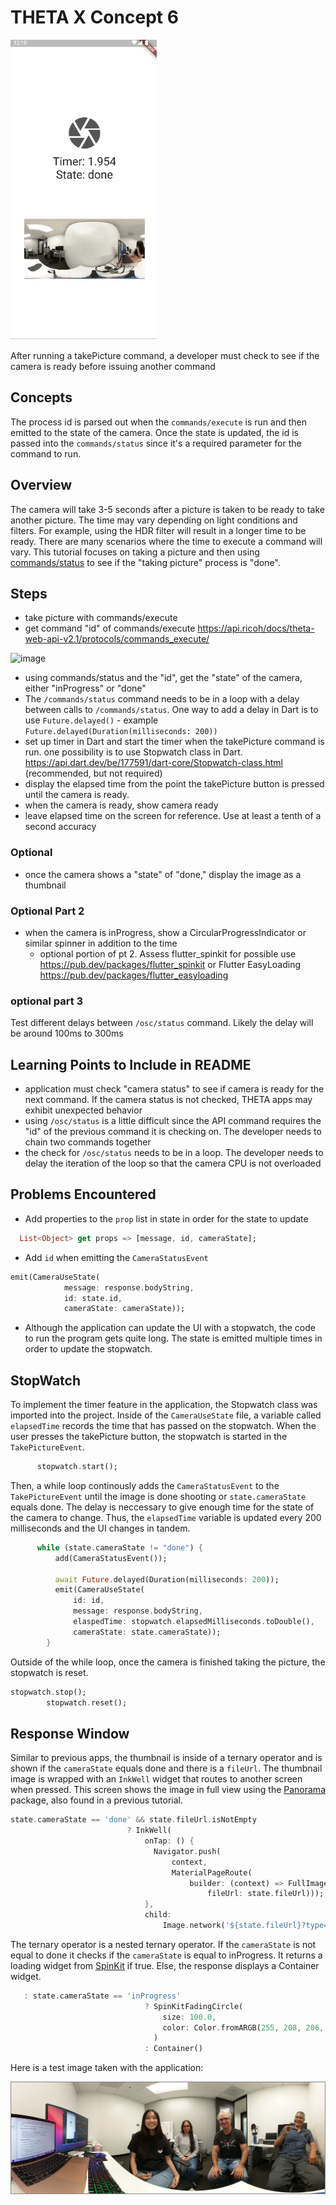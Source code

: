 # THETA X Concept 6

![gif](docs/stopwatch.gif)

After running a takePicture command, a developer must check to see if the camera is ready before issuing another command

## Concepts

The process id is parsed out when the `commands/execute` is run and then emitted to the state of the camera. Once the state is updated, the id is passed into the `commands/status` since it's a required parameter for the command to run. 

## Overview

The camera will take 3-5 seconds after a picture is taken to be ready to take another picture.  The time may vary depending on light conditions and filters.  For example, using the HDR filter will result in a longer time to be ready.  There are many scenarios where the time to execute a command will vary.  This tutorial focuses on taking a picture and then using [commands/status](https://api.ricoh/docs/theta-web-api-v2.1/protocols/commands_status/) to see if the "taking picture" process is "done".

## Steps
* take picture with commands/execute
* get command "id" of commands/execute https://api.ricoh/docs/theta-web-api-v2.1/protocols/commands_execute/

![image](https://user-images.githubusercontent.com/5799860/176561306-21da5cbd-a078-4466-af66-2e0afce837f3.png)

* using commands/status and the "id", get the "state" of the camera, either "inProgress" or "done"
* The `/commands/status` command needs to be in a loop with a delay between calls to `/commands/status`.  One way to add a delay in Dart is to use `Future.delayed()` - example    `Future.delayed(Duration(milliseconds: 200))`
* set up timer in Dart and start the timer when the takePicture command is run.  one possibility is to use Stopwatch class in Dart. https://api.dart.dev/be/177591/dart-core/Stopwatch-class.html (recommended, but not required)
* display the elapsed time from the point the takePicture button is pressed until the camera is ready. 
* when the camera is ready, show camera ready
* leave elapsed time on the screen for reference.  Use at least a tenth of a second accuracy

### Optional

* once the camera shows a "state" of "done," display the image as a thumbnail

### Optional Part 2

* when the camera is inProgress, show a CircularProgressIndicator or similar spinner in addition to the time
  * optional portion of pt 2.  Assess flutter_spinkit for possible use https://pub.dev/packages/flutter_spinkit  or Flutter EasyLoading https://pub.dev/packages/flutter_easyloading

### optional part 3

Test different delays between `/osc/status` command.  Likely the delay will be around 100ms to 300ms

## Learning Points to Include in README

* application must check "camera status" to see if camera is ready for the next command.  If the camera status is not checked, THETA apps may exhibit unexpected behavior
* using `/osc/status` is a little difficult since the API command requires the "id" of the previous command it is checking on.  The developer needs to chain two commands together
* the check for `/osc/status` needs to be in a loop.  The developer needs to delay the iteration of the loop so that the camera CPU is not overloaded

## Problems Encountered

* Add properties to the `prop` list in state in order for the state to update

```dart
  List<Object> get props => [message, id, cameraState];
```

* Add `id` when emitting the `CameraStatusEvent` 

```dart
emit(CameraUseState(
            message: response.bodyString,
            id: state.id,
            cameraState: cameraState));
```

* Although the application can update the UI with a stopwatch, the code to run the program gets quite long. The state is emitted multiple times in order to update the stopwatch. 

## StopWatch

To implement the timer feature in the application, the Stopwatch class was imported into the project. Inside of the `CameraUseState` file, a variable called `elapsedTime` records the time that has passed on the stopwatch. When the user presses the takePicture button, the stopwatch is started in the `TakePictureEvent`.

```dart
      stopwatch.start();
```

Then, a while loop continously adds the `CameraStatusEvent` to the `TakePictureEvent` until the image is done shooting or `state.cameraState` equals done. The delay is neccessary to give enough time for the state of the camera to change. Thus, the `elapsedTime` variable is updated every 200 milliseconds and the UI changes in tandem.

```dart
      while (state.cameraState != "done") {
          add(CameraStatusEvent());

          await Future.delayed(Duration(milliseconds: 200));
          emit(CameraUseState(
              id: id,
              message: response.bodyString,
              elaspedTime: stopwatch.elapsedMilliseconds.toDouble(),
              cameraState: state.cameraState));
        }
```

Outside of the while loop, once the camera is finished taking the picture, the stopwatch is reset.

```dart
stopwatch.stop();
        stopwatch.reset();
```

## Response Window

Similar to previous apps, the thumbnail is inside of a ternary operator and is shown if the `cameraState` equals done and there is a `fileUrl`. The thumbnail image is wrapped with an `InkWell` widget that routes to another screen when pressed. This screen shows the image in full view using the [Panorama](https://pub.dev/packages/panorama) package, also found in a previous tutorial.

```dart
state.cameraState == 'done' && state.fileUrl.isNotEmpty
                          ? InkWell(
                              onTap: () {
                                Navigator.push(
                                    context,
                                    MaterialPageRoute(
                                        builder: (context) => FullImageScreen(
                                            fileUrl: state.fileUrl)));
                              },
                              child:
                                  Image.network('${state.fileUrl}?type=thumb'))
```

The ternary operator is a nested ternary operator. If the `cameraState` is not equal to done it checks if the `cameraState` is equal to inProgress. It returns a loading widget from [SpinKit](https://pub.dev/packages/flutter_spinkit) if true. Else, the response displays a Container widget.

```dart
   : state.cameraState == 'inProgress'
                              ? SpinKitFadingCircle(
                                  size: 100.0,
                                  color: Color.fromARGB(255, 208, 206, 206),
                                )
                              : Container()
```

Here is a test image taken with the application:

![test image](docs/test_image.png)